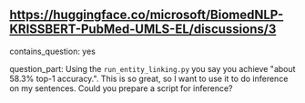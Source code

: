 ## https://huggingface.co/microsoft/BiomedNLP-KRISSBERT-PubMed-UMLS-EL/discussions/3

contains_question: yes

question_part: Using the `run_entity_linking.py` you say you achieve "about 58.3% top-1 accuracy.". This is so great, so I want to use it to do inference on my sentences. Could you prepare a script for inference?